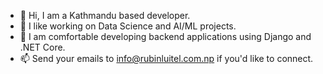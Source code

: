 - 👋 Hi, I am a Kathmandu based developer.
- 👀 I like working on Data Science and AI/ML projects.
- 👀 I am comfortable developing backend applications using Django and .NET Core.
- 📫 Send your emails to info@rubinluitel.com.np if you'd like to connect.

<!---
luitelrubin/luitelrubin is a ✨ special ✨ repository because its `README.md` (this file) appears on your GitHub profile.
You can click the Preview link to take a look at your changes.
--->
